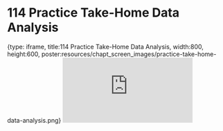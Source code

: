# 114 Practice Take-Home Data Analysis
 
{type: iframe, title:114 Practice Take-Home Data Analysis, width:800, height:600, poster:resources/chapt_screen_images/practice-take-home-data-analysis.png}
![](https://datatrail-jhu.github.io/DataTrail_ReOrg/no_toc/practice-take-home-data-analysis.html)
 

 
